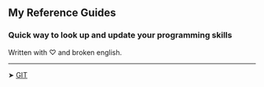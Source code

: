 ## My Reference Guides

### Quick way to look up and update your programming skills
Written with ♡ and broken english. 

---

<a align=center> ➤ [GIT](https://gist.github.com/a473b6bdbf83245b20b714049868fa6a.git)</a>
